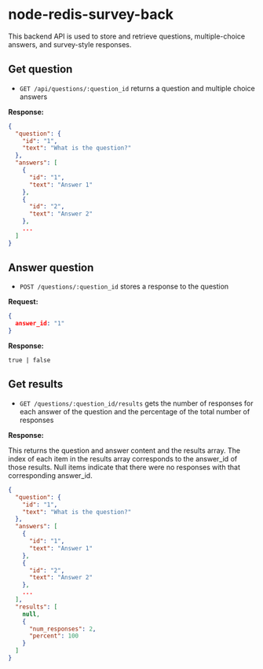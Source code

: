 node-redis-survey-back
======================

This backend API is used to store and retrieve questions, multiple-choice answers, and survey-style responses.

Get question
------------

* `GET /api/questions/:question_id` returns a question and multiple choice answers

**Response:**

``` json
{
  "question": {
    "id": "1",
    "text": "What is the question?"
  },
  "answers": [
    {
      "id": "1",
      "text": "Answer 1"
    },
    {
      "id": "2",
      "text": "Answer 2"
    },
    ...
  ]
}

```


Answer question
----------------

* `POST /questions/:question_id` stores a response to the question

**Request:**

``` json
{
  answer_id: "1"
}
```

**Response:**

```
true | false

```


Get results
-----------

* `GET /questions/:question_id/results` gets the number of responses for each answer of the question and the percentage of the total number of responses

**Response:**

This returns the question and answer content and the results array. The index of each item in the results array corresponds to the answer_id of those results. Null items indicate that there were no responses with that corresponding answer_id.

``` json
{
  "question": {
    "id": "1",
    "text": "What is the question?"
  },
  "answers": [
    {
      "id": "1",
      "text": "Answer 1"
    },
    {
      "id": "2",
      "text": "Answer 2"
    },
    ...
  ],
  "results": [
    null,
    {
      "num_responses": 2,
      "percent": 100
    }
  ]
}
```
